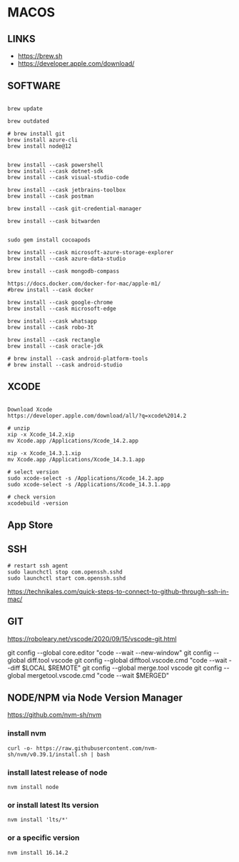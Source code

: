 # MACOS

## LINKS

- https://brew.sh
- https://developer.apple.com/download/

## SOFTWARE

```

brew update 

brew outdated

# brew install git
brew install azure-cli
brew install node@12


brew install --cask powershell
brew install --cask dotnet-sdk
brew install --cask visual-studio-code

brew install --cask jetbrains-toolbox
brew install --cask postman

brew install --cask git-credential-manager

brew install --cask bitwarden


sudo gem install cocoapods

brew install --cask microsoft-azure-storage-explorer
brew install --cask azure-data-studio

brew install --cask mongodb-compass

https://docs.docker.com/docker-for-mac/apple-m1/
#brew install --cask docker

brew install --cask google-chrome
brew install --cask microsoft-edge

brew install --cask whatsapp
brew install --cask robo-3t

brew install --cask rectangle
brew install --cask oracle-jdk

# brew install --cask android-platform-tools
# brew install --cask android-studio

```


## XCODE

```

Download Xcode
https://developer.apple.com/download/all/?q=xcode%2014.2

# unzip
xip -x Xcode_14.2.xip
mv Xcode.app /Applications/Xcode_14.2.app

xip -x Xcode_14.3.1.xip
mv Xcode.app /Applications/Xcode_14.3.1.app

# select version
sudo xcode-select -s /Applications/Xcode_14.2.app
sudo xcode-select -s /Applications/Xcode_14.3.1.app

# check version
xcodebuild -version

```

## App Store



## SSH

```
# restart ssh agent
sudo launchctl stop com.openssh.sshd
sudo launchctl start com.openssh.sshd
```

https://technikales.com/quick-steps-to-connect-to-github-through-ssh-in-mac/


## GIT

https://roboleary.net/vscode/2020/09/15/vscode-git.html

git config --global core.editor "code --wait --new-window"
git config --global diff.tool vscode
git config --global difftool.vscode.cmd "code --wait --diff $LOCAL $REMOTE"
git config --global merge.tool vscode
git config --global mergetool.vscode.cmd "code --wait $MERGED"


## NODE/NPM via Node Version Manager

https://github.com/nvm-sh/nvm

### install nvm
```
curl -o- https://raw.githubusercontent.com/nvm-sh/nvm/v0.39.1/install.sh | bash
```

### install latest release of node

```
nvm install node
```

### or install latest lts version

```
nvm install 'lts/*'
```

### or a specific version

```
nvm install 16.14.2
```
